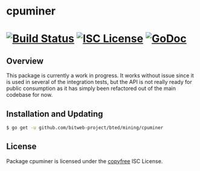 cpuminer
========

[![Build Status](https://github.com/bitweb-project/bted/workflows/Build%20and%20Test/badge.svg)](https://github.com/bitweb-project/bted/actions)
[![ISC License](http://img.shields.io/badge/license-ISC-blue.svg)](http://copyfree.org)
[![GoDoc](https://img.shields.io/badge/godoc-reference-blue.svg)](https://pkg.go.dev/github.com/bitweb-project/bted/mining/cpuminer)
=======

## Overview

This package is currently a work in progress.  It works without issue since it
is used in several of the integration tests, but the API is not really ready for
public consumption as it has simply been refactored out of the main codebase for
now.

## Installation and Updating

```bash
$ go get -u github.com/bitweb-project/bted/mining/cpuminer
```

## License

Package cpuminer is licensed under the [copyfree](http://copyfree.org) ISC
License.
